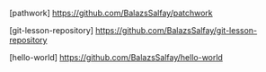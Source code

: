 [pathwork] https://github.com/BalazsSalfay/patchwork

[git-lesson-repository] https://github.com/BalazsSalfay/git-lesson-repository

[hello-world] https://github.com/BalazsSalfay/hello-world

